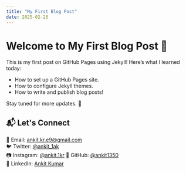 ```yaml
---
title: "My First Blog Post"
date: 2025-02-26
---
```


# Welcome to My First Blog Post 🎉  

This is my first post on GitHub Pages using Jekyll! Here’s what I learned today:  

- How to set up a GitHub Pages site.  
- How to configure Jekyll themes.  
- How to write and publish blog posts!  

Stay tuned for more updates. 🚀  

## 📬 Let's Connect  
📧 Email: [ankit.kr.e9@gmail.com](mailto:ankit.kr.e9@gmail.com)  
🐦 Twitter: [@ankit_1ak](https://twitter.com/ankit_1ak)  
📷 Instagram: [@ankit.1kr](https://instagram.com/ankit.1kr) 
🐙 GitHub: [@ankit1350](https://github.com/ankit1350)  
💼 LinkedIn: [Ankit Kumar](https://www.linkedin.com/in/ankit-kumar-21ba4332a?utm_source=share&utm_campaign=share_via&utm_content=profile&utm_medium=android_app)



